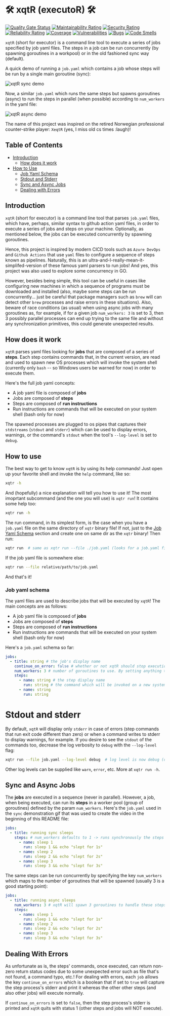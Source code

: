 # 🛠️ xqtR (executoR) 🛠️

[![Quality Gate Status](https://sonarcloud.io/api/project_badges/measure?project=xqtR&metric=alert_status)](https://sonarcloud.io/dashboard?id=xqtR)
[![Maintainability Rating](https://sonarcloud.io/api/project_badges/measure?project=xqtR&metric=sqale_rating)](https://sonarcloud.io/dashboard?id=xqtR)
[![Security Rating](https://sonarcloud.io/api/project_badges/measure?project=xqtR&metric=security_rating)](https://sonarcloud.io/dashboard?id=xqtR)
[![Reliability Rating](https://sonarcloud.io/api/project_badges/measure?project=xqtR&metric=reliability_rating)](https://sonarcloud.io/dashboard?id=xqtR)
[![Coverage](https://sonarcloud.io/api/project_badges/measure?project=xqtR&metric=coverage)](https://sonarcloud.io/dashboard?id=xqtR)
[![Vulnerabilities](https://sonarcloud.io/api/project_badges/measure?project=xqtR&metric=vulnerabilities)](https://sonarcloud.io/dashboard?id=xqtR)
[![Bugs](https://sonarcloud.io/api/project_badges/measure?project=xqtR&metric=bugs)](https://sonarcloud.io/dashboard?id=xqtR)
[![Code Smells](https://sonarcloud.io/api/project_badges/measure?project=xqtR&metric=code_smells)](https://sonarcloud.io/dashboard?id=xqtR)

`xqtR` (short for executor) is a command line tool to execute a series of jobs specified by job yaml files. The steps in a job can be run concurrently (by spawning goroutines in a workpool) or in the old fashioned sync way (default).

A quick demo of running a `job.yaml` which contains a job whose steps will be run by a single main goroutine (sync):

![xqtR sync demo](docs/demos/xqtr-sync-demo.gif)

Now, a similar `job.yaml` which runs the same steps but spawns goroutines (async) to run the steps in parallel (when possible) according to `num_workers` in the yaml file:

![xqtR async demo](docs/demos/xqtr-async-demo.gif)

The name of this project was inspired on the retired Norwegian professional counter-strike player: `XeqtR` (yes, I miss old cs times :laugh)!

## Table of Contents

- [Introduction](#Introduction)
  - [How does it work](#How-does-it-work)
- [How to Use](#How-to-use)
  - [Job Yaml Schema](#Job-yaml-schema)
  - [Stdout and Stderr](#Stdout-and-stderr)
  - [Sync and Async Jobs](#Sync-and-async-jobs)
  - [Dealing with Errors](#Dealing-with-errors)

## Introduction

`xqtR` (short for executor) is a command line tool that parses `job.yaml` files, which have, perhaps, similar syntax to github action yaml files, in order to execute a series of jobs and steps on your machine. Optionally, as mentioned below, the jobs can be executed concurrently by spawning goroutines.

Hence, this project is inspired by modern CICD tools such as `Azure DevOps` and `Github Actions` that use `yaml` files to configure a sequence of steps known as pipelines. Naturally, this is an ultra-and-I-really-mean-it-simplifed-version of these famous yaml parsers to run jobs! And yes, this project was also used to explore some concurrency in GO.

However, besides being simple, this tool can be useful in cases like configuring new machines in which a sequence of programs must be downloaded and installed (also, maybe some steps can be run concurrently... just be careful that package managers such as `brew` will can detect other `brew` processes and raise errors in these situations). Also, beware of race conditions (as usual) when using async jobs with many goroutines as, for example, if for a given job `num_workers: 3` is set to 3, then 3 possibly parallel processes can end up trying to the same file and without any synchronization primitives, this could generate unexpected results.

## How does it work

`xqtR` parses yaml files looking for **jobs** that are composed of a series of **steps**. Each step contains commands that, in the current version, are read and used to spawn new OS processes which will invoke the system shell (currently only `bash` -- so Windows users be warned for now) in order to execute them.

Here's the full job yaml concepts:

- A job yaml file is composed of **jobs**
- Jobs are composed of **steps**
- Steps are composed of **run instructions**
- Run instructions are commands that will be executed on your system shell (bash only for now)

The spawned processes are plugged to os pipes that captures their `stdstreams` (`stdout` and `stderr`) which can be used to display errors,
warnings, or the command's `stdout` when the tool's `--log-level` is set to `debug`.

## How to use

The best way to get to know `xqtR` is by using its help commands! Just open up your favorite shell and invoke the `help` command, like so:

```sh
xqtr -h
```

And (hopefully) a nice explanation will tell you how to use it! The most imoprtant subcommand (and the one you will use) is `xqtr run`! It contains some help too:

```sh
xqtr run -h
```

The run command, in its simplest form, is the case when you have a `job.yaml` file on the same directory of `xqtr` binary file! If not, just to the [Job Yaml Schema](#Job-yaml-schema) section and create one on same dir as the `xqtr` binary! Then run:

```sh
xqtr run  # same as xqtr run --file ./job.yaml (looks for a job.yaml file on the current workdir)
```

If the job yaml file is somewhere else:

```sh
xqtr run --file relative/path/to/job.yaml
```

And that's it!

### Job yaml schema

The yaml files are used to describe jobs that will be executed by `xqtR`! The main concepts are as follows:

- A job yaml file is composed of **jobs**
- Jobs are composed of **steps**
- Steps are composed of **run instructions**
- Run instructions are commands that will be executed on your system shell (bash only for now)

Here's a `job.yaml` schema so far:

```yaml
jobs:
  - title: string # the job's display name
    continue_on_error: false # whether or not xqtR should stop execution upon a step cmd error (defaults to false)
    num_workers: 3 # number of goroutines to use. By setting anything > 1, the steps will be run in an async fashion (defaults to 1)
    steps:
      - name: string # the step display name
        run: string # the command which will be invoked on a new system shell's process
      - name: string
        run: string
```

# Stdout and stderr

By default, `xqtR` will display only `stderr` in case of errors (step commands that run exit code different than zero) or when a command writes to stderr to display warnings, for example. If you desire to see the `stdout` of the commands too, decrease the log verbosity to `debug` with the `--log-level` flag:

```sh
xqtr run --file job.yaml --log-level debug  # log level is now debug (default is INFO)
```

Other log levels can be supplied like `warn`, `error`, etc. More at `xqtr run -h`.

## Sync and Async Jobs

The **jobs** are executed in a sequence (never in parallel). However, a job, when being executed, can run its **steps** in a worker pool (group of goroutines) defined by the param `num_workers`. Here's the `job.yaml` used in the `sync` demonstration gif that was used to create the video in the beginning of this README file:

```yaml
jobs:
  - title: running sync sleeps
    steps: # num_workers defaults to 1 -> runs synchronously the steps in this job
      - name: sleep 1
        run: sleep 1 && echo "slept for 1s"
      - name: sleep 2
        run: sleep 2 && echo "slept for 2s"
      - name: sleep 3
        run: sleep 3 && echo "slept for 3s"
```

The same steps can be run concurrently by specifying the key `num_workers` which maps to the number of goroutines that will be spawned (usually 3 is a good starting point):

```yaml
jobs:
  - title: running async sleeps
    num_workers: 3 # xqtR will spawn 3 goroutines to handle these steps: runs asynchronously the steps in this job
    steps:
      - name: sleep 1
        run: sleep 1 && echo "slept for 1s"
      - name: sleep 2
        run: sleep 2 && echo "slept for 2s"
      - name: sleep 3
        run: sleep 3 && echo "slept for 3s"
```

## Dealing With Errors

As unfortunate as is, the steps' commands, once executed, can return non-zero return status codes due to some unexpected error such as file that's not found, a command typo, etc.! For dealing with errors, each `job` allows the key `continue_on_errors` which is a boolean that if set to `true` will capture the step process's stderr and print it whereas the other other steps (and also other jobs) will execute normally.

If `continue_on_errors` is set to `false`, then the step process's stderr is printed and `xqtR` quits with status 1 (other steps and jobs will NOT execute).
